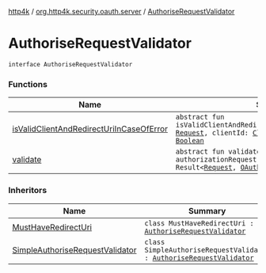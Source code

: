 [http4k](../../index.md) / [org.http4k.security.oauth.server](../index.md) / [AuthoriseRequestValidator](./index.md)

# AuthoriseRequestValidator

`interface AuthoriseRequestValidator`

### Functions

| Name | Summary |
|---|---|
| [isValidClientAndRedirectUriInCaseOfError](is-valid-client-and-redirect-uri-in-case-of-error.md) | `abstract fun isValidClientAndRedirectUriInCaseOfError(request: `[`Request`](../../org.http4k.core/-request/index.md)`, clientId: `[`ClientId`](../-client-id/index.md)`, redirectUri: `[`Uri`](../../org.http4k.core/-uri/index.md)`): `[`Boolean`](https://kotlinlang.org/api/latest/jvm/stdlib/kotlin/-boolean/index.html) |
| [validate](validate.md) | `abstract fun validate(request: `[`Request`](../../org.http4k.core/-request/index.md)`, authorizationRequest: `[`AuthRequest`](../-auth-request/index.md)`): Result<`[`Request`](../../org.http4k.core/-request/index.md)`, `[`OAuthError`](../-o-auth-error/index.md)`>` |

### Inheritors

| Name | Summary |
|---|---|
| [MustHaveRedirectUri](../-must-have-redirect-uri/index.md) | `class MustHaveRedirectUri : `[`AuthoriseRequestValidator`](./index.md) |
| [SimpleAuthoriseRequestValidator](../-simple-authorise-request-validator/index.md) | `class SimpleAuthoriseRequestValidator : `[`AuthoriseRequestValidator`](./index.md) |
